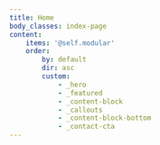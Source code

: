 ```yaml
---
title: Home
body_classes: index-page
content:
    items: '@self.modular'
    order:
        by: default
        dir: asc
        custom:
            - _hero
            - _featured
            - _content-block
            - _callouts
            - _content-block-bottom
            - _contact-cta
---
```


